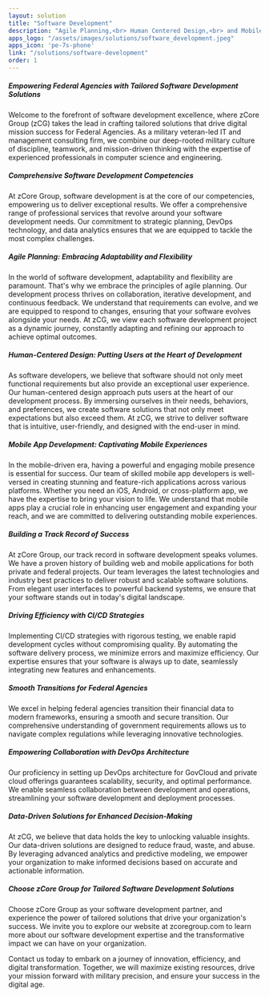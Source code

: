 ```yaml
---
layout: solution
title: "Software Development"
description: "Agile Planning,<br> Human Centered Design,<br> and Mobile App Development"
apps_logo: "/assets/images/solutions/software_development.jpeg"
apps_icon: 'pe-7s-phone'
link: "/solutions/software-development"
order: 1
---
```

>
##### Empowering Federal Agencies with Tailored Software Development Solutions
Welcome to the forefront of software development excellence, where zCore Group (zCG) takes the lead in crafting tailored solutions that drive digital mission success for Federal Agencies. As a military veteran-led IT and management consulting firm, we combine our deep-rooted military culture of discipline, teamwork, and mission-driven thinking with the expertise of experienced professionals in computer science and engineering.

##### Comprehensive Software Development Competencies
At zCore Group, software development is at the core of our competencies, empowering us to deliver exceptional results. We offer a comprehensive range of professional services that revolve around your software development needs. Our commitment to strategic planning, DevOps technology, and data analytics ensures that we are equipped to tackle the most complex challenges.

##### Agile Planning: Embracing Adaptability and Flexibility
In the world of software development, adaptability and flexibility are paramount. That's why we embrace the principles of agile planning. Our development process thrives on collaboration, iterative development, and continuous feedback. We understand that requirements can evolve, and we are equipped to respond to changes, ensuring that your software evolves alongside your needs. At zCG, we view each software development project as a dynamic journey, constantly adapting and refining our approach to achieve optimal outcomes.

##### Human-Centered Design: Putting Users at the Heart of Development
As software developers, we believe that software should not only meet functional requirements but also provide an exceptional user experience. Our human-centered design approach puts users at the heart of our development process. By immersing ourselves in their needs, behaviors, and preferences, we create software solutions that not only meet expectations but also exceed them. At zCG, we strive to deliver software that is intuitive, user-friendly, and designed with the end-user in mind.

##### Mobile App Development: Captivating Mobile Experiences
In the mobile-driven era, having a powerful and engaging mobile presence is essential for success. Our team of skilled mobile app developers is well-versed in creating stunning and feature-rich applications across various platforms. Whether you need an iOS, Android, or cross-platform app, we have the expertise to bring your vision to life. We understand that mobile apps play a crucial role in enhancing user engagement and expanding your reach, and we are committed to delivering outstanding mobile experiences.

##### Building a Track Record of Success
At zCore Group, our track record in software development speaks volumes. We have a proven history of building web and mobile applications for both private and federal projects. Our team leverages the latest technologies and industry best practices to deliver robust and scalable software solutions. From elegant user interfaces to powerful backend systems, we ensure that your software stands out in today's digital landscape.

##### Driving Efficiency with CI/CD Strategies
Implementing CI/CD strategies with rigorous testing, we enable rapid development cycles without compromising quality. By automating the software delivery process, we minimize errors and maximize efficiency. Our expertise ensures that your software is always up to date, seamlessly integrating new features and enhancements.

##### Smooth Transitions for Federal Agencies
We excel in helping federal agencies transition their financial data to modern frameworks, ensuring a smooth and secure transition. Our comprehensive understanding of government requirements allows us to navigate complex regulations while leveraging innovative technologies.

##### Empowering Collaboration with DevOps Architecture
Our proficiency in setting up DevOps architecture for GovCloud and private cloud offerings guarantees scalability, security, and optimal performance. We enable seamless collaboration between development and operations, streamlining your software development and deployment processes.

##### Data-Driven Solutions for Enhanced Decision-Making
At zCG, we believe that data holds the key to unlocking valuable insights. Our data-driven solutions are designed to reduce fraud, waste, and abuse. By leveraging advanced analytics and predictive modeling, we empower your organization to make informed decisions based on accurate and actionable information.

##### Choose zCore Group for Tailored Software Development Solutions
Choose zCore Group as your software development partner, and experience the power of tailored solutions that drive your organization's success. We invite you to explore our website at zcoregroup.com to learn more about our software development expertise and the transformative impact we can have on your organization.

Contact us today to embark on a journey of innovation, efficiency, and digital transformation. Together, we will maximize existing resources, drive your mission forward with military precision, and ensure your success in the digital age.